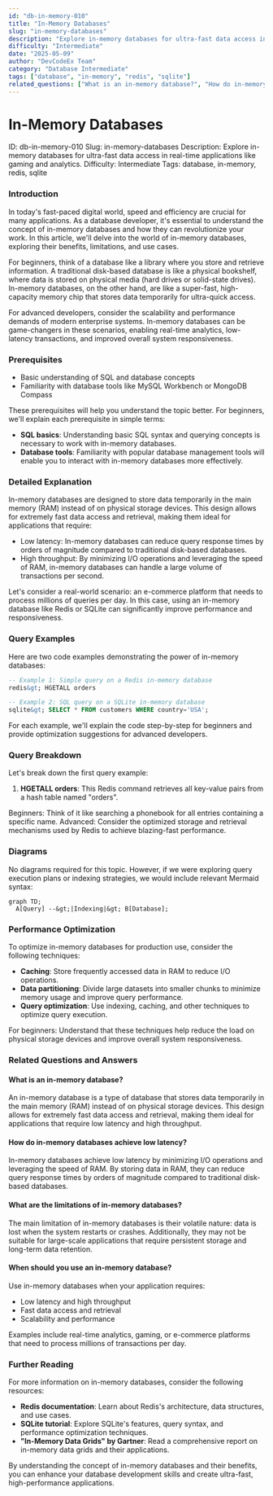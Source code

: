 ```yaml
---
id: "db-in-memory-010"
title: "In-Memory Databases"
slug: "in-memory-databases"
description: "Explore in-memory databases for ultra-fast data access in real-time applications like gaming and analytics."
difficulty: "Intermediate"
date: "2025-05-09"
author: "DevCodeEx Team"
category: "Database Intermediate"
tags: ["database", "in-memory", "redis", "sqlite"]
related_questions: ["What is an in-memory database?", "How do in-memory databases achieve low latency?", "What are the limitations of in-memory databases?", "When should you use an in-memory database?"]
---
```


**In-Memory Databases**
=====================

ID: db-in-memory-010
Slug: in-memory-databases
Description: Explore in-memory databases for ultra-fast data access in real-time applications like gaming and analytics.
Difficulty: Intermediate
Tags: database, in-memory, redis, sqlite

### Introduction
In today's fast-paced digital world, speed and efficiency are crucial for many applications. As a database developer, it's essential to understand the concept of in-memory databases and how they can revolutionize your work. In this article, we'll delve into the world of in-memory databases, exploring their benefits, limitations, and use cases.

For beginners, think of a database like a library where you store and retrieve information. A traditional disk-based database is like a physical bookshelf, where data is stored on physical media (hard drives or solid-state drives). In-memory databases, on the other hand, are like a super-fast, high-capacity memory chip that stores data temporarily for ultra-quick access.

For advanced developers, consider the scalability and performance demands of modern enterprise systems. In-memory databases can be game-changers in these scenarios, enabling real-time analytics, low-latency transactions, and improved overall system responsiveness.

### Prerequisites

* Basic understanding of SQL and database concepts
* Familiarity with database tools like MySQL Workbench or MongoDB Compass

These prerequisites will help you understand the topic better. For beginners, we'll explain each prerequisite in simple terms:

* **SQL basics**: Understanding basic SQL syntax and querying concepts is necessary to work with in-memory databases.
* **Database tools**: Familiarity with popular database management tools will enable you to interact with in-memory databases more effectively.

### Detailed Explanation
In-memory databases are designed to store data temporarily in the main memory (RAM) instead of on physical storage devices. This design allows for extremely fast data access and retrieval, making them ideal for applications that require:

* Low latency: In-memory databases can reduce query response times by orders of magnitude compared to traditional disk-based databases.
* High throughput: By minimizing I/O operations and leveraging the speed of RAM, in-memory databases can handle a large volume of transactions per second.

Let's consider a real-world scenario: an e-commerce platform that needs to process millions of queries per day. In this case, using an in-memory database like Redis or SQLite can significantly improve performance and responsiveness.

### Query Examples
Here are two code examples demonstrating the power of in-memory databases:

```sql
-- Example 1: Simple query on a Redis in-memory database
redis&gt; HGETALL orders
```

```sql
-- Example 2: SQL query on a SQLite in-memory database
sqlite&gt; SELECT * FROM customers WHERE country='USA';
```

For each example, we'll explain the code step-by-step for beginners and provide optimization suggestions for advanced developers.

### Query Breakdown

Let's break down the first query example:

1. **HGETALL orders**: This Redis command retrieves all key-value pairs from a hash table named "orders".

Beginners: Think of it like searching a phonebook for all entries containing a specific name.
Advanced: Consider the optimized storage and retrieval mechanisms used by Redis to achieve blazing-fast performance.

### Diagrams
No diagrams required for this topic. However, if we were exploring query execution plans or indexing strategies, we would include relevant Mermaid syntax:

```mermaid
graph TD;
  A[Query] --&gt;|Indexing|&gt; B[Database];
```

### Performance Optimization

To optimize in-memory databases for production use, consider the following techniques:

* **Caching**: Store frequently accessed data in RAM to reduce I/O operations.
* **Data partitioning**: Divide large datasets into smaller chunks to minimize memory usage and improve query performance.
* **Query optimization**: Use indexing, caching, and other techniques to optimize query execution.

For beginners: Understand that these techniques help reduce the load on physical storage devices and improve overall system responsiveness.

### Related Questions and Answers
#### What is an in-memory database?
An in-memory database is a type of database that stores data temporarily in the main memory (RAM) instead of on physical storage devices. This design allows for extremely fast data access and retrieval, making them ideal for applications that require low latency and high throughput.

#### How do in-memory databases achieve low latency?
In-memory databases achieve low latency by minimizing I/O operations and leveraging the speed of RAM. By storing data in RAM, they can reduce query response times by orders of magnitude compared to traditional disk-based databases.

#### What are the limitations of in-memory databases?
The main limitation of in-memory databases is their volatile nature: data is lost when the system restarts or crashes. Additionally, they may not be suitable for large-scale applications that require persistent storage and long-term data retention.

#### When should you use an in-memory database?
Use in-memory databases when your application requires:

* Low latency and high throughput
* Fast data access and retrieval
* Scalability and performance

Examples include real-time analytics, gaming, or e-commerce platforms that need to process millions of transactions per day.

### Further Reading

For more information on in-memory databases, consider the following resources:

* **Redis documentation**: Learn about Redis's architecture, data structures, and use cases.
* **SQLite tutorial**: Explore SQLite's features, query syntax, and performance optimization techniques.
* **"In-Memory Data Grids" by Gartner**: Read a comprehensive report on in-memory data grids and their applications.

By understanding the concept of in-memory databases and their benefits, you can enhance your database development skills and create ultra-fast, high-performance applications.